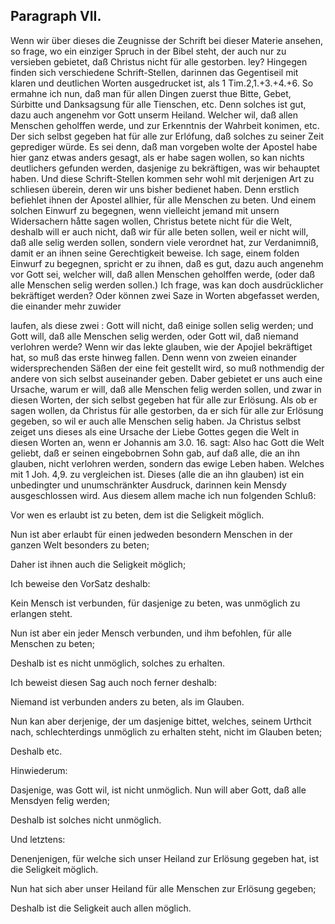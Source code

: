 
Paragraph  VII.
---------------
<!--  Seite 178 -->

Wenn wir über dieses die Zeugnisse der
Schrift bei dieser Materie ansehen, so frage, wo ein
einziger Spruch in der Bibel  steht, der auch nur zu versieben
gebietet, daß Christus nicht für alle gestorben.
ley? Hingegen finden sich verschiedene Schrift-Stellen,
darinnen das Gegentiseil mit klaren und deutlichen
Worten ausgedrucket ist, als 1 Tim.2,1.+3.+4.+6.
So ermahne ich nun, daß man für allen Dingen
zuerst thue Bitte, Gebet, Súrbitte und Danksagsung
für alle Tienschen, etc. Denn solches ist gut,
dazu auch angenehm vor Gott unserm Heiland.
Welcher wil, daß allen Menschen geholffen werde,
und zur Erkenntnis der Wahrbeit konimen, etc.
Der sich selbst gegeben hat für alle zur Erlófung,
daß solches zu seiner Zeit geprediger würde. Es
sei denn, daß man vorgeben wolte der Apostel habe hier
ganz etwas anders gesagt, als er habe sagen wollen, so
kan nichts deutlichers gefunden werden, dasjenige zu bekräftigen,
was wir behauptet haben. Und diese
Schrift-Stellen kommen sehr wohl mit derjenigen Art
zu schliesen überein, deren wir uns bisher bedienet haben.
Denn erstlich befiehlet ihnen der Apostel allhier,
für alle Menschen zu beten. Und einem solchen Einwurf
zu begegnen, wenn vielleicht jemand mit unsern
Widersachern håtte sagen wollen, Christus betete
nicht für die Welt, deshalb will er auch nicht, daß wir
für alle beten sollen, weil er nicht will, daß alle selig
werden sollen, sondern viele verordnet hat, zur
Verdanimniß, damit er an ihnen seine Gerechtigkeit
beweise. Ich sage, einem folden Einwurf zu begegnen,
spricht er zu ihnen, daß es gut, dazu auch angenehm
vor Gott sei, welcher will, daß allen Menschen
geholffen werde, (oder daß alle Menschen selig
werden sollen.) Ich frage, was kan doch ausdrücklicher
bekräftiget werden? Oder können zwei Saze in
Worten abgefasset werden, die einander mehr zuwider
<!--  Seite 179 -->
laufen, als diese zwei : Gott will nicht, daß einige
sollen selig werden; und Gott will, daß alle Menschen
selig werden, oder Gott wil, daß niemand
verlohren werde? Wenn wir das lekte glauben, wie
der Apojiel bekräftiget hat, so muß das erste hinweg
fallen. Denn wenn von zweien einander widersprechenden
Säßen der eine feit gestellt wird, so muß nothmendig
der andere von sich selbst auseinander geben.
Daber gebietet er uns auch eine Ursache, warum er will,
daß alle Menschen felig werden sollen, und zwar in diesen
Worten, der sich selbst gegeben hat für alle zur
Erlösung. Als ob er sagen wollen, da Christus für
alle gestorben, da er sich für alle zur Erlösung gegeben, so
wil er auch alle Menschen selig haben. Ja Christus
selbst zeiget uns dieses als eine Ursache der Liebe Gottes
gegen die Welt in diesen Worten an, wenn er Johannis
am 3.0. 16. sagt: Also hac Gott die Welt
geliebt, daß er seinen eingebobrnen Sohn gab,
auf daß alle, die an ihn glauben, nicht verlohren
werden, sondern das ewige Leben haben. Welches
mit 1 Joh. 4,9. zu vergleichen ist. Dieses (alle die an
ihn glauben) ist ein unbedingter und unumschränkter
Ausdruck, darinnen kein Mensdy ausgeschlossen wird.
Aus diesem allem mache ich nun folgenden Schluß:

Vor wen es erlaubt ist zu beten, dem ist die Seligkeit möglich.

Nun ist aber erlaubt für einen jedweden besondern
Menschen in der ganzen Welt besonders zu beten;

Daher ist ihnen auch die Seligkeit möglich;

Ich beweise den VorSatz deshalb:

Kein Mensch ist verbunden, für dasjenige zu beten,
was unmöglich zu erlangen  steht.

Nun ist aber ein jeder Mensch verbunden, und ihm
befohlen, für alle Menschen zu beten;

Deshalb
 ist es nicht unmöglich, solches zu erhalten.
<!-- content-0137.xml Seite 180 -->

Ich beweist diesen Sag auch noch ferner deshalb:

Niemand ist verbunden anders zu beten, als im
Glauben.

Nun kan aber derjenige, der um dasjenige bittet,
welches, seinem Urthcit nach, schlechterdings unmöglich
zu erhalten  steht, nicht im Glauben beten;

Deshalb
 etc.

Hinwiederum:

Dasjenige, was Gott wil, ist nicht unmöglich.
Nun will aber Gott, daß alle Mensdyen felig werden;

Deshalb
 ist solches nicht unmöglich.

Und letztens:

Denenjenigen, für welche sich unser Heiland zur Erlösung
gegeben hat, ist die Seligkeit möglich.

Nun hat sich aber unser Heiland für alle Menschen
zur Erlösung gegeben;

Deshalb
 ist die Seligkeit auch allen möglich.

